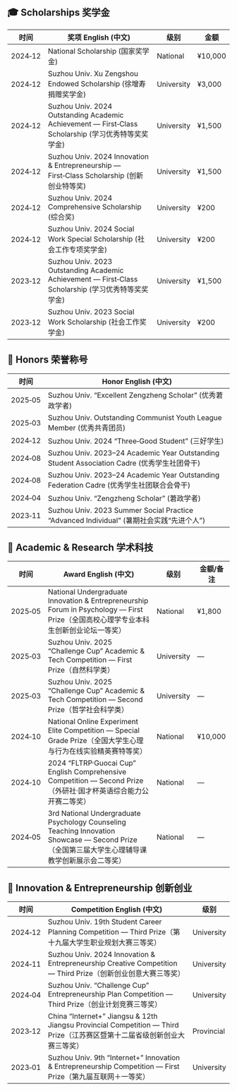 ## 🎓 Scholarships 奖学金

| 时间     | 奖项 English (中文)                                                                         | 级别       | 金额     |
|----------|--------------------------------------------------------------------------------------------|------------|----------|
| 2024‑12  | National Scholarship (国家奖学金)                                                            | National   | ¥10,000  |
| 2024‑12  | Suzhou Univ. Xu Zengshou Endowed Scholarship (徐增寿捐赠奖学金)                              | University | ¥3,000   |
| 2024‑12  | Suzhou Univ. 2024 Outstanding Academic Achievement — First‑Class Scholarship (学习优秀特等奖奖学金) | University | ¥1,500   |
| 2024‑12  | Suzhou Univ. 2024 Innovation & Entrepreneurship — First‑Class Scholarship (创新创业特等奖)     | University | ¥1,500   |
| 2024‑12  | Suzhou Univ. 2024 Comprehensive Scholarship (综合奖)                                          | University | ¥200     |
| 2024‑12  | Suzhou Univ. 2024 Social Work Special Scholarship (社会工作专项奖学金)                       | University | ¥200     |
| 2023‑12  | Suzhou Univ. 2023 Outstanding Academic Achievement — First‑Class Scholarship (学习优秀特等奖奖学金) | University | ¥1,500   |
| 2023‑12  | Suzhou Univ. 2023 Social Work Scholarship (社会工作奖学金)                                    | University | ¥200     |

## 🏅 Honors 荣誉称号

| 时间     | Honor English (中文)                                                                                |
|----------|------------------------------------------------------------------------------------------------------|
| 2025‑05  | Suzhou Univ. “Excellent Zengzheng Scholar” (优秀莙政学者)                                            |
| 2025‑03  | Suzhou Univ. Outstanding Communist Youth League Member (优秀共青团员)                               |
| 2024‑12  | Suzhou Univ. 2024 “Three‑Good Student” (三好学生)                                                  |
| 2024‑08  | Suzhou Univ. 2023–24 Academic Year Outstanding Student Association Cadre (优秀学生社团骨干)       |
| 2024‑08  | Suzhou Univ. 2023–24 Academic Year Outstanding Federation Cadre (优秀学生社团联合会骨干)          |
| 2024‑04  | Suzhou Univ. “Zengzheng Scholar” (莙政学者)                                                        |
| 2023‑11  | Suzhou Univ. 2023 Summer Social Practice “Advanced Individual” (暑期社会实践“先进个人”)          |

## 🔬 Academic & Research 学术科技

| 时间     | Award English (中文)                                                                                          | 级别       | 金额/备注  |
|----------|---------------------------------------------------------------------------------------------------------------|------------|-----------|
| 2025‑05  | National Undergraduate Innovation & Entrepreneurship Forum in Psychology — First Prize（全国高校心理学专业本科生创新创业论坛一等奖） | National   | ¥1,800    |
| 2025‑03  | Suzhou Univ. 2025 “Challenge Cup” Academic & Tech Competition — First Prize（自然科学类）                       | University | —         |
| 2025‑03  | Suzhou Univ. 2025 “Challenge Cup” Academic & Tech Competition — Second Prize（哲学社会科学类）                   | University | —         |
| 2024‑10  | National Online Experiment Elite Competition — Special Grade Prize（全国大学生心理与行为在线实验精英赛特等奖）   | National   | ¥10,000   |
| 2024‑10  | 2024 “FLTRP·Guocai Cup” English Comprehensive Competition — Second Prize（外研社·国才杯英语综合能力公开赛二等奖） | National   | —         |
| 2024‑05  | 3rd National Undergraduate Psychology Counseling Teaching Innovation Showcase — Second Prize（全国第三届大学生心理辅导课教学创新展示会二等奖） | National   | —         |

## 🚀 Innovation & Entrepreneurship 创新创业

| 时间     | Competition English (中文)                                                                                      | 级别        |
|----------|---------------------------------------------------------------------------------------------------------------|-------------|
| 2024‑12  | Suzhou Univ. 19th Student Career Planning Competition — Third Prize（第十九届大学生职业规划大赛三等奖）         | University  |
| 2024‑11  | Suzhou Univ. 2024 Innovation & Entrepreneurship Creative Competition — Third Prize（创新创业创意大赛三等奖）   | University  |
| 2024‑04  | Suzhou Univ. “Challenge Cup” Entrepreneurship Plan Competition — Third Prize（创业计划竞赛三等奖）             | University  |
| 2023‑12  | China “Internet+” Jiangsu & 12th Jiangsu Provincial Competition — Third Prize（江苏赛区暨第十二届省级创新创业大赛三等奖） | Provincial |
| 2023‑01  | Suzhou Univ. 9th “Internet+” Innovation & Entrepreneurship Competition — First Prize（第九届互联网＋一等奖） | University  |
